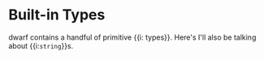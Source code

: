 # Built-in Types

dwarf contains a handful of primitive {{i: types}}.
Here's I'll also be talking about {{i:`string`}}s.
